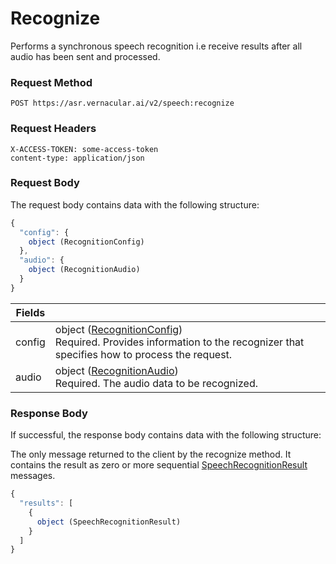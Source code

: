 # Recognize
Performs a synchronous speech recognition i.e receive results after all audio has been sent and processed.

### Request Method
`POST https://asr.vernacular.ai/v2/speech:recognize`

### Request Headers
```
X-ACCESS-TOKEN: some-access-token
content-type: application/json
```

### Request Body
The request body contains data with the following structure:

```js
{
  "config": {
    object (RecognitionConfig)
  },
  "audio": {
    object (RecognitionAudio)
  }
}
```

|Fields||
|--|--|
|config|object ([RecognitionConfig](../types/RecognitionConfig.md))<br>Required. Provides information to the recognizer that specifies how to process the request.|
|audio|object ([RecognitionAudio](../types/RecognitionAudio.md))<br>Required. The audio data to be recognized.|

### Response Body
If successful, the response body contains data with the following structure:

The only message returned to the client by the recognize method. It contains the result as zero or more sequential [SpeechRecognitionResult](../types/SpeechRecognitionResult.md) messages.

```js
{
  "results": [
    {
      object (SpeechRecognitionResult)
    }
  ]
}
```